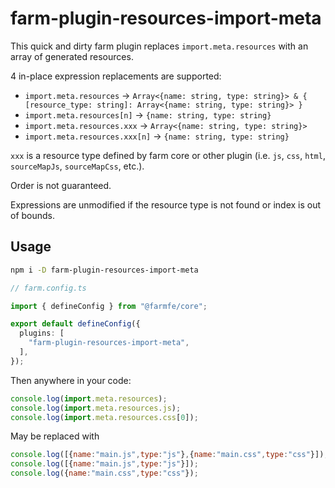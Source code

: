 # farm-plugin-resources-import-meta

This quick and dirty farm plugin replaces `import.meta.resources` with an array of generated resources.

4 in-place expression replacements are supported:

- `import.meta.resources` -> `Array<{name: string, type: string}> & { [resource_type: string]: Array<{name: string, type: string}> }`
- `import.meta.resources[n]` -> `{name: string, type: string}`
- `import.meta.resources.xxx` -> `Array<{name: string, type: string}>`
- `import.meta.resources.xxx[n]` -> `{name: string, type: string}`

`xxx` is a resource type defined by farm core or other plugin (i.e. `js`, `css`, `html`, `sourceMapJs`, `sourceMapCss`, etc.).

Order is not guaranteed.

Expressions are unmodified if the resource type is not found or index is out of bounds.

## Usage

```sh
npm i -D farm-plugin-resources-import-meta
```

```ts
// farm.config.ts

import { defineConfig } from "@farmfe/core";

export default defineConfig({
  plugins: [
    "farm-plugin-resources-import-meta",
  ],
});
```

Then anywhere in your code:

```js
console.log(import.meta.resources);
console.log(import.meta.resources.js);
console.log(import.meta.resources.css[0]);
```

May be replaced with

```js
console.log([{name:"main.js",type:"js"},{name:"main.css",type:"css"}]);
console.log([{name:"main.js",type:"js"}]);
console.log({name:"main.css",type:"css"});
```
